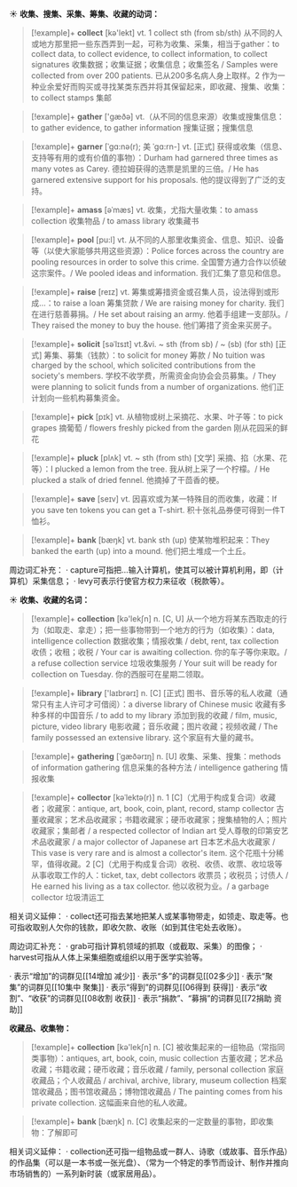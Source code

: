 ☀ <span class="category">**收集、搜集、采集、筹集、收藏的动词：**</span>
>[!example]+ <span class="vocabulary">**collect**</span> [kə'lekt] 
> <span class="definition">vt. 1 collect sth (from sb/sth) 从不同的人或地方那里把一些东西弄到一起，可称为收集、采集，相当于gather：</span>to collect data, to collect evidence, to collect information, to collect signatures 收集数据；收集证据；收集信息；收集签名 / Samples were collected from over 200 patients. 已从200多名病人身上取样。<span class="definition">2 作为一种业余爱好而购买或寻找某类东西并将其保留起来，即收藏、搜集、收集：</span>to collect stamps 集邮

>[!example]+ <span class="vocabulary">**gather**</span> ['ɡæðə] 
> <span class="definition">vt.（从不同的信息来源）收集或搜集信息：</span>to gather evidence, to gather information 搜集证据；搜集信息
           
>[!example]+ <span class="vocabulary">**garner**</span> [ˈgɑ:nə(r); 美 ˈgɑ:rn-]
> <span class="definition">vt. [正式] 获得或收集（信息、支持等有用的或有价值的事物）：</span>Durham had garnered three times as many votes as Carey. 德拉姆获得的选票是凯里的三倍。/ He has garnered extensive support for his proposals. 他的提议得到了广泛的支持。
           
>[!example]+ <span class="vocabulary">**amass**</span> [əˈmæs]
> <span class="definition">vt. 收集，尤指大量收集：</span>to amass collection 收集物品 / to amass library 收集藏书

>[!example]+ <span class="vocabulary">**pool**</span> [pu:l] 
> <span class="definition">vt. 从不同的人那里收集资金、信息、知识、设备等（以使大家能够共用这些资源）：</span>Police forces across the country are pooling resources in order to solve this crime. 全国警方通力合作以侦破这宗案件。/ We pooled ideas and information. 我们汇集了意见和信息。

>[!example]+ <span class="vocabulary">**raise**</span> [reɪz] 
> <span class="definition">vt. 筹集或筹措资金或召集人员，设法得到或形成…：</span>to raise a loan 筹集贷款 / We are raising money for charity. 我们在进行慈善募捐。/ He set about raising an army. 他着手组建一支部队。/ They raised the money to buy the house. 他们筹措了资金来买房子。
           
>[!example]+ <span class="vocabulary">**solicit**</span> [səˈlɪsɪt]
> <span class="definition">vt.&vi. ~ sth (from sb) / ~ (sb) (for sth) [正式] 筹集、募集（钱款）：</span>to solicit for money 筹款 / No tuition was charged by the school, which solicited contributions from the society's members. 学校不收学费，所需资金向协会会员募集。/ They were planning to solicit funds from a number of organizations. 他们正计划向一些机构募集资金。

>[!example]+ <span class="vocabulary">**pick**</span> [pɪk] 
> <span class="definition">vt. 从植物或树上采摘花、水果、叶子等：</span>to pick grapes 摘葡萄 / flowers freshly picked from the garden 刚从花园采的鲜花
           
>[!example]+ <span class="vocabulary">**pluck**</span> [plʌk]
> <span class="definition">vt. ~ sth (from sth) [文学] 采摘、掐（水果、花等）：</span>I plucked a lemon from the tree. 我从树上采了一个柠檬。/ He plucked a stalk of dried fennel. 他摘掉了干茴香的梗。

>[!example]+ <span class="vocabulary">**save**</span> [seɪv] 
> <span class="definition">vt. 因喜欢或为某一特殊目的而收集，收藏：</span>If you save ten tokens you can get a T-shirt. 积十张礼品券便可得到一件T恤衫。

>[!example]+ <span class="vocabulary">**bank**</span> [bæŋk] 
> <span class="definition">vt. bank sth (up) 使某物堆积起来：</span>They banked the earth (up) into a mound. 他们把土堆成一个土丘。

周边词汇补充：
· capture可指把…输入计算机，使其可以被计算机利用，即（计算机）采集信息；
· levy可表示行使官方权力来征收（税款等）。
           
☀ <span class="category">**收集、收藏的名词：**</span>
>[!example]+ <span class="vocabulary">**collection**</span> [kə'lekʃn] 
> <span class="definition">n. [C, U] 从一个地方将某东西取走的行为（如取走、拿走）；把一些事物带到一个地方的行为（如收集）：</span>data, intelligence collection 数据收集；情报收集 / debt, rent, tax collection 收债；收租；收税 / Your car is awaiting collection. 你的车子等你来取。/ a refuse collection service 垃圾收集服务 / Your suit will be ready for collection on Tuesday. 你的西服可在星期二领取。

>[!example]+ <span class="vocabulary">**library**</span> ['laɪbrərɪ] 
> <span class="definition">n. [C] [正式] 图书、音乐等的私人收藏（通常只有主人许可才可借阅）：</span>a diverse library of Chinese music 收藏有多种多样的中国音乐 / to add to my library 添加到我的收藏 / film, music, picture, video library 电影收藏；音乐收藏；图片收藏；视频收藏 / The family possessed an extensive library. 这个家庭有大量的藏书。
           
>[!example]+ <span class="vocabulary">**gathering**</span> [ˈgæðərɪŋ]
> <span class="definition">n. [U] 收集、采集、搜集：</span>methods of information gathering 信息采集的各种方法 / intelligence gathering 情报收集
            
>[!example]+ <span class="vocabulary">**collector**</span> [kəˈlektə(r)]
> <span class="definition">n. 1 [C]（尤用于构成复合词）收藏者；收藏家：</span>antique, art, book, coin, plant, record, stamp collector 古董收藏家；艺术品收藏家；书籍收藏家；硬币收藏家；搜集植物的人；照片收藏家；集邮者 / a respected collector of Indian art 受人尊敬的印第安艺术品收藏家 / a major collector of Japanese art 日本艺术品大收藏家 / This vase is very rare and is almost a collector's item. 这个花瓶十分稀罕，值得收藏。<span class="definition">2 [C]（尤用于构成复合词）收税、收债、收票、收垃圾等从事收取工作的人：</span>ticket, tax, debt collectors 收票员；收税员；讨债人 / He earned his living as a tax collector. 他以收税为业。/ a garbage collector 垃圾清运工

相关词义延伸：
· collect还可指去某地把某人或某事物带走，如领走、取走等。也可指收取别人欠你的钱款，即收欠款、收账（如到其住宅处去收账）。

周边词汇补充：
· grab可指计算机领域的抓取（或截取、采集）的图像；
· harvest可指从人体上采集细胞或组织以用于医学实验等。

· 表示“增加”的词群见[[14增加 减少]]
· 表示“多”的词群见[[02多少]]
· 表示“聚集”的词群见[[10集中 聚集]]
· 表示“得到”的词群见[[06得到 获得]]
· 表示“收割”、“收获”的词群见[[08收割 收获]]
· 表示“捐款”、“募捐”的词群见[[72捐助 资助]]

<span class="category">**收藏品、收集物：**</span>
>[!example]+ <span class="vocabulary">**collection**</span> [kə'lekʃn] 
> <span class="definition">n. [C] 被收集起来的一组物品（常指同类事物）：</span>antiques, art, book, coin, music collection 古董收藏；艺术品收藏；书籍收藏；硬币收藏；音乐收藏 / family, personal collection 家庭收藏品；个人收藏品 / archival, archive, library, museum collection 档案馆收藏品；图书馆收藏品；博物馆收藏品 / The painting comes from his private collection. 这幅画来自他的私人收藏。

>[!example]+ <span class="vocabulary">**bank**</span> [bæŋk] 
> <span class="definition">n. [C] 收集起来的一定数量的事物，即收集物：</span>了解即可

相关词义延伸：
· collection还可指一组物品或一群人、诗歌（或故事、音乐作品）的作品集（可以是一本书或一张光盘）、（常为一个特定的季节而设计、制作并推向市场销售的）一系列新时装（或家居用品）。

